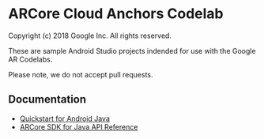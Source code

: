 ARCore Cloud Anchors Codelab
=============================
Copyright (c) 2018 Google Inc.  All rights reserved.

These are sample Android Studio projects indended for use with the Google AR Codelabs.

Please note, we do not accept pull requests.

## Documentation

* [Quickstart for Android Java](//developers.google.com/ar/develop/java/quickstart)
* [ARCore SDK for Java API Reference](//developers.google.com/ar/reference/java)
